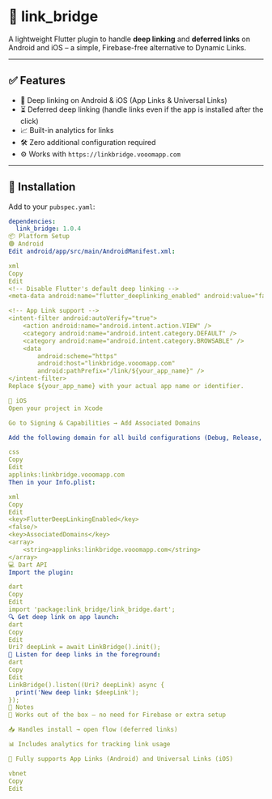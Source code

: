 # 🔗 link_bridge

A lightweight Flutter plugin to handle **deep linking** and **deferred links** on Android and iOS – a simple, Firebase-free alternative to Dynamic Links.

---

## ✅ Features

- 🔗 Deep linking on Android & iOS (App Links & Universal Links)
- ⏳ Deferred deep linking (handle links even if the app is installed after the click)
- 📈 Built-in analytics for links
- 🛠 Zero additional configuration required
- ⚙️ Works with `https://linkbridge.vooomapp.com`

---

## 📲 Installation

Add to your `pubspec.yaml`:

```yaml
dependencies:
  link_bridge: 1.0.4
📦 Platform Setup
🟢 Android
Edit android/app/src/main/AndroidManifest.xml:

xml
Copy
Edit
<!-- Disable Flutter's default deep linking -->
<meta-data android:name="flutter_deeplinking_enabled" android:value="false" />

<!-- App Link support -->
<intent-filter android:autoVerify="true">
    <action android:name="android.intent.action.VIEW" />
    <category android:name="android.intent.category.DEFAULT" />
    <category android:name="android.intent.category.BROWSABLE" />
    <data
        android:scheme="https"
        android:host="linkbridge.vooomapp.com"
        android:pathPrefix="/link/${your_app_name}" />
</intent-filter>
Replace ${your_app_name} with your actual app name or identifier.

🍏 iOS
Open your project in Xcode

Go to Signing & Capabilities → Add Associated Domains

Add the following domain for all build configurations (Debug, Release, Profile):

css
Copy
Edit
applinks:linkbridge.vooomapp.com
Then in your Info.plist:

xml
Copy
Edit
<key>FlutterDeepLinkingEnabled</key>
<false/>
<key>AssociatedDomains</key>
<array>
    <string>applinks:linkbridge.vooomapp.com</string>
</array>
💻 Dart API
Import the plugin:

dart
Copy
Edit
import 'package:link_bridge/link_bridge.dart';
🔍 Get deep link on app launch:
dart
Copy
Edit
Uri? deepLink = await LinkBridge().init();
📡 Listen for deep links in the foreground:
dart
Copy
Edit
LinkBridge().listen((Uri? deepLink) async {
  print('New deep link: $deepLink');
});
📌 Notes
🧠 Works out of the box — no need for Firebase or extra setup

📥 Handles install → open flow (deferred links)

📊 Includes analytics for tracking link usage

👯 Fully supports App Links (Android) and Universal Links (iOS)

vbnet
Copy
Edit
